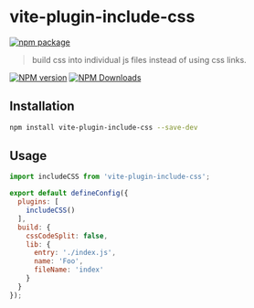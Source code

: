 # vite-plugin-include-css

[![npm package](https://nodei.co/npm/vite-plugin-include-css.png?downloads=true&downloadRank=true&stars=true)](https://www.npmjs.com/package/vite-plugin-include-css)

> build css into individual js files instead of using css links.

[![NPM version](https://img.shields.io/npm/v/vite-plugin-include-css.svg?style=flat)](https://npmjs.org/package/vite-plugin-include-css)
[![NPM Downloads](https://img.shields.io/npm/dm/vite-plugin-include-css.svg?style=flat)](https://npmjs.org/package/vite-plugin-include-css)

## Installation

```bash
npm install vite-plugin-include-css --save-dev
```

## Usage

```js
import includeCSS from 'vite-plugin-include-css';

export default defineConfig({
  plugins: [
    includeCSS()
  ],
  build: {
    cssCodeSplit: false,
    lib: {
      entry: './index.js',
      name: 'Foo',
      fileName: 'index'
    }
  }
});
```
